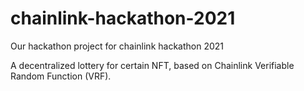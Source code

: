 # chainlink-hackathon-2021

Our hackathon project for chainlink hackathon 2021

A decentralized lottery for certain NFT, based on Chainlink Verifiable Random Function (VRF).
